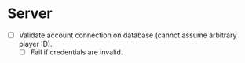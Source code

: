 # Server

- [ ] Validate account connection on database (cannot assume arbitrary player ID).
  - [ ] Fail if credentials are invalid.